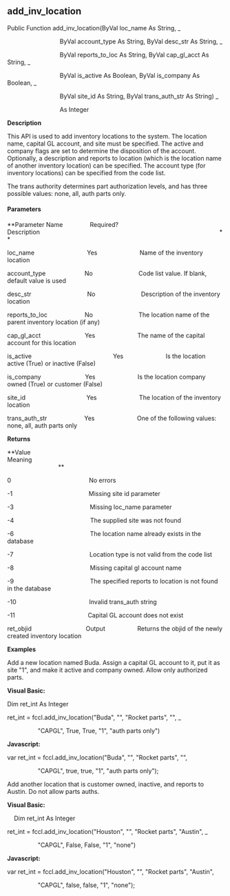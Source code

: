 add_inv_location
------------------

Public Function add_inv_location(ByVal loc_name As String, _

                               ByVal account_type As String, ByVal desc_str As String, _

                               ByVal reports_to_loc As String, ByVal cap_gl_acct As String, _

                               ByVal is_active As Boolean, ByVal is_company As Boolean, _

                               ByVal site_id As String, ByVal trans_auth_str As String) _

                               As Integer

**Description**

This API is used to add inventory locations to the system. The location name, capital GL account, and site must be specified. The active and company flags are set to determine the disposition of the account. Optionally, a description and reports to location (which is the location name of another inventory location) can be specified. The account type (for inventory locations) can be specified from the code list.

The trans authority determines part authorization levels, and has three possible values: none, all, auth parts only.

#### Parameters
**Parameter Name                Required?             Description                                                                                                          **

loc_name                               Yes                         Name of the inventory location

account_type                       No                           Code list value. If blank, default value is used

desc_str                                 No                           Description of the inventory location

reports_to_loc                      No                           The location name of the parent inventory location (if any)

cap_gl_acct                          Yes                         The name of the capital account for this location

is_active                                                Yes                         Is the location active (True) or inactive (False)

is_company                          Yes                         Is the location company owned (True) or customer (False)

site_id                                    Yes                         The location of the inventory location

trans_auth_str                      Yes                         One of the following values: none, all, auth parts only

**Returns**

**Value                                     Meaning                                                                                                                                               **

0                                              No errors

-1                                             Missing site id parameter

-3                                             Missing loc_name parameter

-4                                             The supplied site was not found

-6                                             The location name already exists in the database

-7                                             Location type is not valid from the code list

-8                                             Missing capital gl account name

-9                                             The specified reports to location is not found in the database

-10                                           Invalid trans_auth string

-11                                           Capital GL account does not exist

ret_objid                                Output                   Returns the objid of the newly created inventory location

**Examples**

 Add a new location named Buda. Assign a capital GL account to it, put it as site "1", and make it active and company owned. Allow only authorized parts.

**Visual Basic:**

Dim ret_int As Integer

ret_int = fccl.add_inv_location("Buda", "", "Rocket parts", "", _

                  "CAPGL", True, True, "1", "auth parts only")

**Javascript:**

var ret_int = fccl.add_inv_location("Buda", "", "Rocket parts", "",

                  "CAPGL", true, true, "1", "auth parts only");

 Add another location that is customer owned, inactive, and reports to Austin. Do not allow parts auths.

**Visual Basic:**

    Dim ret_int As Integer

ret_int = fccl.add_inv_location("Houston", "", "Rocket parts", "Austin", _

                  "CAPGL", False, False, "1", "none")

**Javascript:**

var ret_int = fccl.add_inv_location("Houston", "", "Rocket parts", "Austin",

                  "CAPGL", false, false, "1", "none");